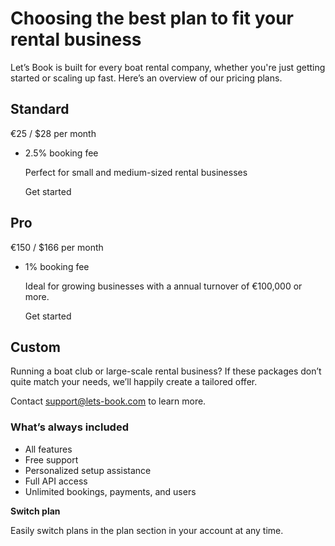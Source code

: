 # Choosing the best plan to fit your rental business

Let’s Book is built for every boat rental company, whether you're just getting started or scaling up fast. Here’s an overview of our pricing plans.

## Standard

€25 / $28 per month

- 2.5% booking fee

    Perfect for small and medium-sized rental businesses

    Get started

## Pro

€150 / $166 per month

- 1% booking fee

    Ideal for growing businesses with a annual turnover of €100,000 or more.

    Get started

## Custom

Running a boat club or large-scale rental business? If these packages don’t quite match your needs, we’ll happily create a tailored offer.

Contact support@lets-book.com to learn more.

### What’s always included

- All features
- Free support
- Personalized setup assistance
- Full API access
- Unlimited bookings, payments, and users

**Switch plan**

Easily switch plans in the plan section in your account at any time.
